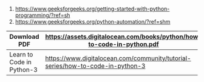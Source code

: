 1. https://www.geeksforgeeks.org/getting-started-with-python-programming/?ref=sh
2. https://www.geeksforgeeks.org/python-automation/?ref=shm




| Download PDF              | https://assets.digitalocean.com/books/python/how-to-code-in-python.pdf         |
| ------------------------- | ------------------------------------------------------------------------------ |
| Learn to Code in Python-3 | https://www.digitalocean.com/community/tutorial-series/how-to-code-in-python-3 |
